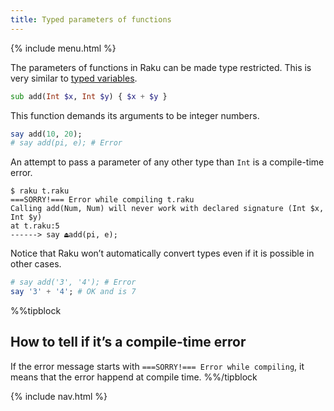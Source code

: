 ```yaml
---
title: Typed parameters of functions
---
```


{% include menu.html %}

The parameters of functions in Raku can be made type restricted. This is very similar to [typed variables](/raku-course/essentials/typed-variables/type-constraints/).

```raku
sub add(Int $x, Int $y) { $x + $y }
```

This function demands its arguments to be integer numbers.

```raku
say add(10, 20);
# say add(pi, e); # Error
```

An attempt to pass a parameter of any other type than `Int` is a compile-time error.

    $ raku t.raku
    ===SORRY!=== Error while compiling t.raku
    Calling add(Num, Num) will never work with declared signature (Int $x, Int $y)
    at t.raku:5
    ------> say ⏏add(pi, e);

Notice that Raku won’t automatically convert types even if it is possible in other cases.

```raku
# say add('3', '4'); # Error
say '3' + '4'; # OK and is 7
```

%%tipblock
## How to tell if it’s a compile-time error
If the error message starts with `===SORRY!=== Error while compiling`, it means that the error happend at compile time.
%%/tipblock

{% include nav.html %}
